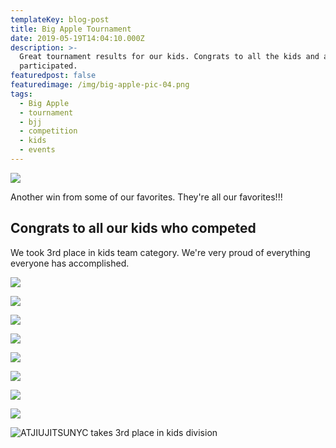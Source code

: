 ```yaml
---
templateKey: blog-post
title: Big Apple Tournament
date: 2019-05-19T14:04:10.000Z
description: >-
  Great tournament results for our kids. Congrats to all the kids and adults who
  participated.
featuredpost: false
featuredimage: /img/big-apple-pic-04.png
tags:
  - Big Apple
  - tournament
  - bjj
  - competition
  - kids
  - events
---
```

![](/img/big-apple-pic-12.png)

Another win from some of our favorites. They're all our favorites!!!

## Congrats to all our kids who competed

We took 3rd place in kids team category. We're very proud of everything everyone has accomplished.

![](/img/big-apple-pic-02.png)

![](/img/big-apple-pic-03.png)

![](/img/big-apple-pic-05.png)

![](/img/big-apple-pic-06.png)

![](/img/big-apple-pic-07.png)

![](/img/big-apple-pic-08.png)

![](/img/big-apple-pic-09.png)

![](/img/big-apple-pic-10.png)

![ATJIUJITSUNYC takes 3rd place in kids division](/img/big-apple-pic-01.png "We are the Champions :)")
